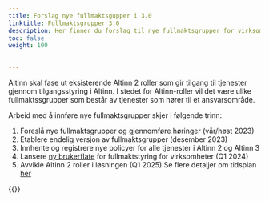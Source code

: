 ```yaml
---
title: Forslag nye fullmaktsgupper i 3.0
linktitle: Fullmaktsgrupper 3.0
description: Her finner du forslag til nye fullmaktsgrupper for virksomheter og innbyggere 
toc: false
weight: 100

 
---
```


Altinn skal fase ut eksisterende Altinn 2 roller som gir tilgang til tjenester gjennom tilgangsstyring i Altinn. I stedet for Altinn-roller vil det være ulike fullmaktssgrupper som består av tjenester som hører til et ansvarsområde.

Arbeid med å innføre nye fullmaktsgrupper skjer i følgende trinn: 
1. Foreslå nye fullmaktsgrupper og gjennomføre høringer (vår/høst 2023)
2. Etablere endelig versjon av fullmaktsgrupper (desember 2023)
3. Innhente og registrere nye policyer for alle tjenester i Altinn 2 og Altinn 3
4. Lansere [ny brukerflate](/authorization/migration/#nye-tilgangsgrupper-og-ny-brukerflate-for-tilgangsstyring-for-virksomheter) for fullmaktstyring for virksomheter (Q1 2024)
5. Avvikle Altinn 2 roller i løsningen (Q1 2025)
Se flere detaljer om tidsplan [her](/authorization/migration/new-accessgroups/#tidsplan-for-arbeidet)

{{<children />}}
